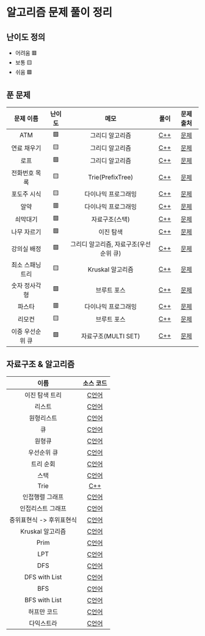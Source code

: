 # 알고리즘 문제 풀이 정리

## 난이도 정의
* 어려움 🟥
* 보통 🟨
* 쉬움 🟩

## 푼 문제

|  문제 이름  |  난이도  |  메모  |  풀이  |  문제 출처  |
|:----------:|:--------:|:-----:|:------:|:------:|
| ATM | 🟩 | 그리디 알고리즘 | [C++](https://github.com/techbless/algorithm-playground/blob/master/challenges/BOJ11399.md) | [문제](https://www.acmicpc.net/problem/11399)
| 연료 채우기 | 🟨 | 그리디 알고리즘 | [C++](https://github.com/techbless/algorithm-playground/blob/master/challenges/BOJ1826.md) | [문제](https://www.acmicpc.net/problem/1826)
| 로프 | 🟩 | 그리디 알고리즘 | [C++](https://github.com/techbless/algorithm-playground/blob/master/challenges/BOJ2217.md) | [문제](https://www.acmicpc.net/problem/2217)
| 전화번호 목록 | 🟨 | Trie(PrefixTree) | [C++](https://github.com/techbless/algorithm-playground/blob/master/challenges/BOJ5052.md) | [문제](https://www.acmicpc.net/problem/5052)
| 포도주 시식 | 🟨 | 다이나믹 프로그래밍 | [C++](https://github.com/techbless/algorithm-playground/blob/master/challenges/BOJ2156.md) | [문제](https://www.acmicpc.net/problem/2156)
| 알약 | 🟥 | 다이나믹 프로그래밍 | [C++](https://github.com/techbless/algorithm-playground/blob/master/challenges/BOJ4811.md) | [문제](https://www.acmicpc.net/problem/4811)
| 쇠막대기 | 🟩 | 자료구조(스택) | [C++](https://github.com/techbless/algorithm-playground/blob/master/challenges/BOJ10799.md) | [문제](https://www.acmicpc.net/problem/10799)
| 나무 자르기 | 🟩 | 이진 탐색 | [C++](https://github.com/techbless/algorithm-playground/blob/master/challenges/BOJ2805.md) | [문제](https://www.acmicpc.net/problem/2805)
| 강의실 배정 | 🟩 | 그리디 알고리즘, 자료구조(우선순위 큐) | [C++](https://github.com/techbless/algorithm-playground/blob/master/challenges/BOJ11000.md) | [문제](https://www.acmicpc.net/problem/11000)
| 최소 스패닝 트리 | 🟨 | Kruskal 알고리즘 | [C++](https://github.com/techbless/algorithm-playground/blob/master/challenges/BOJ1197.md) | [문제](https://www.acmicpc.net/problem/1197)
| 숫자 정사각형 | 🟩 | 브루트 포스 | [C++](https://github.com/techbless/algorithm-playground/blob/master/challenges/BOJ1051.md) | [문제](https://www.acmicpc.net/problem/1051)
| 파스타 | 🟥 | 다이나믹 프로그래밍 | [C++](https://github.com/techbless/algorithm-playground/blob/master/challenges/BOJ5546.md) | [문제](https://www.acmicpc.net/problem/5546) |
| 리모컨 | 🟨 | 브루트 포스 | [C++](https://github.com/techbless/algorithm-playground/blob/master/challenges/BOJ1107.md) | [문제](https://www.acmicpc.net/problem/1107)
| 이중 우선순위 큐 | 🟩 | 자료구조(MULTI SET) | [C++](https://github.com/techbless/algorithm-playground/blob/master/challenges/BOJ7662.md) | [문제](https://www.acmicpc.net/problem/7662) |


## 자료구조 & 알고리즘

| 이름 | 소스 코드 |
|:----:|:--------:|
| 이진 탐색 트리 | [C언어](https://github.com/techbless/algorithm-playground/blob/master/DataStructure/BinaryTreeSearch.c) |
| 리스트 | [C언어](https://github.com/techbless/algorithm-playground/blob/master/DataStructure/List.c) |
| 원형리스트 | [C언어](https://github.com/techbless/algorithm-playground/blob/master/DataStructure/CircularList.c) |
| 큐 | [C언어](https://github.com/techbless/algorithm-playground/blob/master/DataStructure/Queue.c) |
| 원형큐 | [C언어](https://github.com/techbless/algorithm-playground/blob/master/DataStructure/CircularQueue.c) |
| 우선순위 큐 | [C언어](https://github.com/techbless/algorithm-playground/blob/master/DataStructure/PriorityQueue.c) |
| 트리 순회 | [C언어](https://github.com/techbless/algorithm-playground/blob/master/DataStructure/TreeTraversal.c) |
| 스택 | [C언어](https://github.com/techbless/algorithm-playground/blob/master/DataStructure/Stack.c) |
| Trie | [C++](https://github.com/techbless/algorithm-playground/blob/master/DataStructure/Trie.cpp) |
| 인접행렬 그래프 | [C언어](https://github.com/techbless/algorithm-playground/blob/master/DataStructure/graphUsingAdjMat.c) |
| 인접리스트 그래프 | [C언어](https://github.com/techbless/algorithm-playground/blob/master/DataStructure/graphUsingList.c) |
| 중위표현식 -> 후위표현식 | [C언어](https://github.com/techbless/algorithm-playground/blob/master/DataStructure/InFix2Postfix.c) |
| Kruskal 알고리즘 | [C언어](https://github.com/techbless/algorithm-playground/blob/master/Algorithm/Kruskal.c) |
| Prim | [C언어](https://github.com/techbless/algorithm-playground/blob/master/Algorithm/Prim.c) |
| LPT | [C언어](https://github.com/techbless/algorithm-playground/blob/master/Algorithm/LPT.c) |
| DFS | [C언어](https://github.com/techbless/algorithm-playground/blob/master/Algorithm/DFS.c) |
| DFS with List | [C언어](https://github.com/techbless/algorithm-playground/blob/master/Algorithm/DFS_LIST.c) |
| BFS | [C언어](https://github.com/techbless/algorithm-playground/blob/master/Algorithm/BFS.c) |
| BFS with List | [C언어](https://github.com/techbless/algorithm-playground/blob/master/Algorithm/BFS_LIST.c) |
| 허프만 코드 | [C언어](https://github.com/techbless/algorithm-playground/blob/master/Algorithm/huffman.c) |
| 다익스트라 | [C언어](https://github.com/techbless/algorithm-playground/blob/master/Algorithm/Dijkstra.c) |






